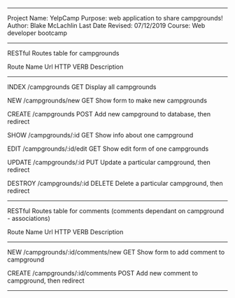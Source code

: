 ****************************************************************************************************************
Project Name: YelpCamp
Purpose: web application to share campgrounds!
Author: Blake McLachlin
Last Date Revised: 07/12/2019
Course: Web developer bootcamp
****************************************************************************************************************

RESTful Routes table for campgrounds

Route Name	Url						HTTP VERB		Description
****************************************************************************************************************
INDEX		/campgrounds			GET				Display all campgrounds

NEW			/campgrounds/new		GET				Show form to make new campgrounds

CREATE 		/campgrounds			POST			Add new campground to database, then redirect

SHOW		/campgrounds/:id		GET				Show info about one campground

EDIT		/campgrounds/:id/edit	GET				Show edit form of one campgrounds

UPDATE 		/campgrounds/:id		PUT				Update a particular campground, then redirect

DESTROY		/campgrounds/:id		DELETE			Delete a particular campground, then redirect
****************************************************************************************************************

RESTful Routes table for comments (comments dependant on campground - associations)

Route Name	Url								HTTP VERB		Description
****************************************************************************************************************
NEW			/campgrounds/:id/comments/new	GET				Show form to add comment to campground

CREATE		/campgrounds/:id/comments		POST			Add new comment to campground, then 	redirect
****************************************************************************************************************
